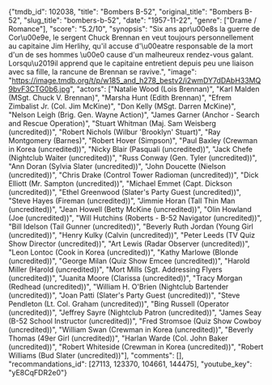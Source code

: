 {"tmdb_id": 102038, "title": "Bombers B-52", "original_title": "Bombers B-52", "slug_title": "bombers-b-52", "date": "1957-11-22", "genre": ["Drame / Romance"], "score": "5.2/10", "synopsis": "Six ans apr\u00e8s la guerre de Cor\u00e9e, le sergent Chuck Brennan en veut toujours personnellement au capitaine Jim Herlihy, qu'il accuse d'\u00eatre responsable de la mort d'un de ses hommes \u00e0 cause d'un malheureux rendez-vous galant. Lorsqu\u2019il apprend que le capitaine entretient depuis peu une liaison avec sa fille, la rancune de Brennan se ravive.", "image": "https://image.tmdb.org/t/p/w185_and_h278_bestv2/i2wmDY7dDAbH33MQ9bvF3CTG0b6.jpg", "actors": ["Natalie Wood (Lois Brennan)", "Karl Malden (MSgt. Chuck V. Brennan)", "Marsha Hunt (Edith Brennan)", "Efrem Zimbalist Jr. (Col. Jim McKine)", "Don Kelly (MSgt. Darren McKine)", "Nelson Leigh (Brig. Gen. Wayne Action)", "James Garner (Anchor - Search and Rescue Operation)", "Stuart Whitman (Maj. Sam Weisberg (uncredited))", "Robert Nichols (Wilbur 'Brooklyn' Stuart)", "Ray Montgomery (Barnes)", "Robert Hover (Simpson)", "Paul Baxley (Crewman in Korea (uncredited))", "Nicky Blair (Pasquali (uncredited))", "Jack Chefe (Nightclub Waiter (uncredited))", "Russ Conway (Gen. Tyler (uncredited))", "Ann Doran (Sylvia Slater (uncredited))", "John Doucette (Nielson (uncredited))", "Chris Drake (Control Tower Radioman  (uncredited))", "Dick Elliott (Mr. Sampton (uncredited))", "Michael Emmet (Capt. Dickson (uncredited))", "Ethel Greenwood (Slater's Party Guest (uncredited))", "Steve Hayes (Fireman (uncredited))", "Jimmie Horan (Tall Thin Man (uncredited))", "Jean Howell (Betty McKine (uncredited))", "Olin Howland (Joe (uncredited))", "Will Hutchins (Roberts - B-52 Navigator (uncredited))", "Bill Idelson (Tail Gunner (uncredited))", "Beverly Ruth Jordan (Young Girl (uncredited))", "Henry Kulky (Calvin (uncredited))", "Peter Leeds (TV Quiz Show Director (uncredited))", "Art Lewis (Radar Observer (uncredited))", "Leon Lontoc (Cook in Korea (uncredited))", "Kathy Marlowe (Blonde (uncredited))", "George Milan (Quiz Show Emcee (uncredited))", "Harold Miller (Harold (uncredited))", "Mort Mills (Sgt. Addressing Flyers (uncredited))", "Juanita Moore (Clarissa (uncredited))", "Tracy Morgan (Redhead (uncredited))", "William H. O'Brien (Nightclub Bartender (uncredited))", "Joan Patti (Slater's Party Guest (uncredited))", "Steve Pendleton (Lt. Col. Graham (uncredited))", "Bing Russell (Operator (uncredited))", "Jeffrey Sayre (Nightclub Patron (uncredited))", "James Seay (B-52 School Instructor (uncredited))", "Fred Stromsoe (Quiz Show Cowboy (uncredited))", "William Swan (Crewman in Korea (uncredited))", "Beverly Thomas (49er Girl (uncredited))", "Harlan Warde (Col. John Baker (uncredited))", "Robert Whiteside (Crewman in Korea (uncredited))", "Robert Williams (Bud Slater (uncredited))"], "comments": [], "recommandations_id": [27113, 123370, 104661, 144475], "youtube_key": "yE8CqFDR2e0"}